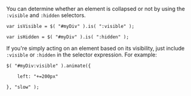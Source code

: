 <script>{
	"title": "How do I determine the state of a toggled element?",
	"source": "http://docs.jquery.com/Frequently_Asked_Questions"
}</script>

You can determine whether an element is collapsed or not by using the `:visible` and `:hidden` selectors.

```
var isVisible = $( "#myDiv" ).is( ":visible" );

var isHidden = $( "#myDiv" ).is( ":hidden" );
```

If you're simply acting on an element based on its visibility, just include `:visible` or `:hidden` in the selector expression. For example:

```
$( "#myDiv:visible" ).animate({

	left: "+=200px"

}, "slow" );
```
